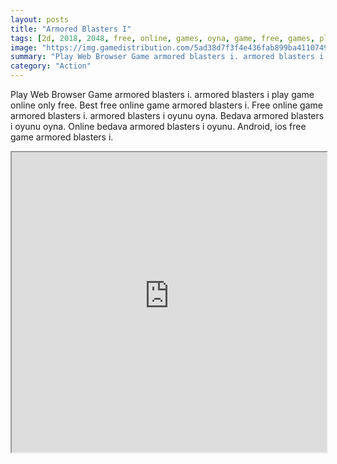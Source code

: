 ```yaml
---
layout: posts
title: "Armored Blasters I"
tags: [2d, 2018, 2048, free, online, games, oyna, game, free, games, play, play, games]
image: "https://img.gamedistribution.com/5ad38d7f3f4e436fab899ba41107495e-512x512.jpeg"
summary: "Play Web Browser Game armored blasters i. armored blasters i play game online only free. Best free online game armored blasters i. Free online game armored blasters i. armored blasters i oyunu oyna. Bedava armored blasters i oyunu oyna. Online bedava armored blasters i oyunu. Android, ios free game armored blasters i."
category: "Action"
---
```


Play Web Browser Game armored blasters i. armored blasters i play game online only free. Best free online game armored blasters i. Free online game armored blasters i. armored blasters i oyunu oyna. Bedava armored blasters i oyunu oyna. Online bedava armored blasters i oyunu. Android, ios free game armored blasters i.

<iframe width="100%" height="480px;" src="https://html5.gamedistribution.com/5ad38d7f3f4e436fab899ba41107495e/"></iframe>